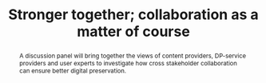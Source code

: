 ---
abstract: A discussion panel will bring together the views of content providers, DP-service
  providers and user experts to investigate how cross stakeholder collaboration can
  ensure better digital preservation.
creators:
- Smit, Eefke
date: null
document_url: https://services.phaidra.univie.ac.at/api/object/o:1081739/download
grand_parent: iPRES
institutions: []
keywords: []
landing_page_url: https://phaidra.univie.ac.at/o:1081739
language: eng
layout: publication
license: CC BY 4.0 International
notes_url: null
parent: iPRES 2019
publication_type: paper
size: 101552
slides_url: null
source_name: iPRES
title: 'Stronger together; collaboration as a matter of course '
year: 2019
---